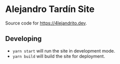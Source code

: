 # Alejandro Tardín Site

Source code for https://4lejandrito.dev.

## Developing

- `yarn start` will run the site in development mode.
- `yarn build` will build the site for deployment.

